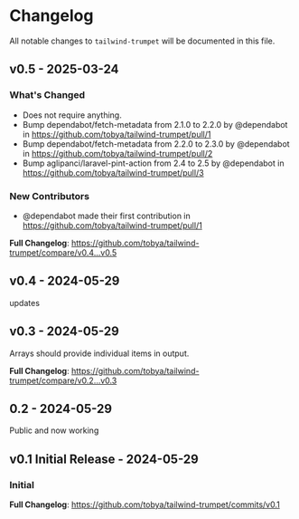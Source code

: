 # Changelog

All notable changes to `tailwind-trumpet` will be documented in this file.

## v0.5 - 2025-03-24

### What's Changed

* Does not require anything.
* Bump dependabot/fetch-metadata from 2.1.0 to 2.2.0 by @dependabot in https://github.com/tobya/tailwind-trumpet/pull/1
* Bump dependabot/fetch-metadata from 2.2.0 to 2.3.0 by @dependabot in https://github.com/tobya/tailwind-trumpet/pull/2
* Bump aglipanci/laravel-pint-action from 2.4 to 2.5 by @dependabot in https://github.com/tobya/tailwind-trumpet/pull/3

### New Contributors

* @dependabot made their first contribution in https://github.com/tobya/tailwind-trumpet/pull/1

**Full Changelog**: https://github.com/tobya/tailwind-trumpet/compare/v0.4...v0.5

## v0.4 - 2024-05-29

updates

## v0.3 - 2024-05-29

Arrays should provide individual items in output.

**Full Changelog**: https://github.com/tobya/tailwind-trumpet/compare/v0.2...v0.3

## 0.2 - 2024-05-29

Public and now working

## v0.1 Initial Release - 2024-05-29

### Initial

**Full Changelog**: https://github.com/tobya/tailwind-trumpet/commits/v0.1
